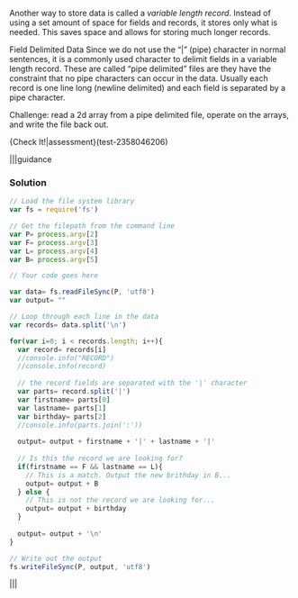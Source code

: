 Another way to store data is called a *variable length record*. Instead of using a set amount of space for fields and records, it stores only what is needed. This saves space and allows for storing much longer records.

Field Delimited Data
Since we do not use the “|” (pipe) character in normal sentences, it is a commonly used character to delimit fields in a variable length record. These are called “pipe delimited” files are they have the constraint that no pipe characters can occur in the data. Usually each record is one line long (newline delimited) and each field is separated by a pipe character.

Challenge: read a 2d array from a pipe delimited file, operate on the arrays, and write the file back out. 

{Check It!|assessment}(test-2358046206)


|||guidance
### Solution
```javascript
// Load the file system library
var fs = require('fs')             

// Get the filepath from the command line
var P= process.argv[2] 
var F= process.argv[3]
var L= process.argv[4]
var B= process.argv[5]

// Your code goes here

var data= fs.readFileSync(P, 'utf8')
var output= ""

// Loop through each line in the data
var records= data.split('\n')

for(var i=0; i < records.length; i++){
  var record= records[i]
  //console.info("RECORD")
  //console.info(record)
  
  // the record fields are separated with the '|' character
  var parts= record.split('|')
  var firstname= parts[0]
  var lastname= parts[1]
  var birthday= parts[2]
  //console.info(parts.join(':'))
  
  output= output + firstname + '|' + lastname + '|'
    
  // Is this the record we are looking for?
  if(firstname == F && lastname == L){
    // This is a match. Output the new brithday in B...
    output= output + B
  } else {
    // This is not the record we are looking for...
    output= output + birthday
  }
  
  output= output + '\n'
}

// Write out the output
fs.writeFileSync(P, output, 'utf8')

```
|||